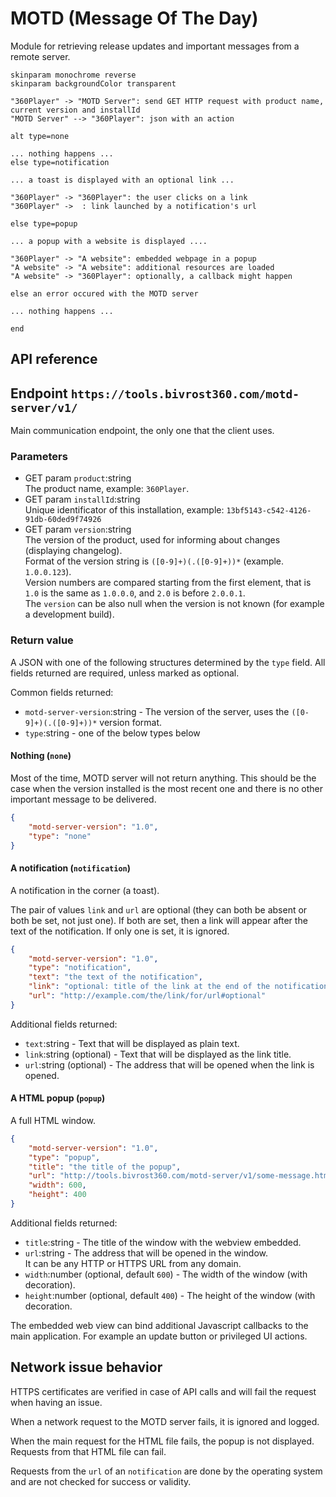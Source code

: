 ﻿MOTD (Message Of The Day)
=========================

Module for retrieving release updates and important messages from a remote server.

```plantuml
skinparam monochrome reverse
skinparam backgroundColor transparent

"360Player" -> "MOTD Server": send GET HTTP request with product name, current version and installId
"MOTD Server" --> "360Player": json with an action

alt type=none

... nothing happens ...
else type=notification

... a toast is displayed with an optional link ...

"360Player" -> "360Player": the user clicks on a link
"360Player" ->  : link launched by a notification's url

else type=popup

... a popup with a website is displayed ....

"360Player" -> "A website": embedded webpage in a popup
"A website" -> "A website": additional resources are loaded
"A website" -> "360Player": optionally, a callback might happen

else an error occured with the MOTD server

... nothing happens ...

end
```


API reference
-------------

## Endpoint `https://tools.bivrost360.com/motd-server/v1/`

Main communication endpoint, the only one that the client uses.

### Parameters

* GET param `product`:string  
  The product name, example: `360Player`.
* GET param `installId`:string  
  Unique identificator of this installation, example: `13bf5143-c542-4126-91db-60ded9f74926`
* GET param `version`:string  
  The version of the product, used for informing about changes (displaying changelog).  
  Format of the version string is `([0-9]+)(.([0-9]+))*` (example. `1.0.0.123`).  
  Version numbers are compared starting from the first element, that is `1.0` is the same as `1.0.0.0`, and `2.0` is before `2.0.0.1`.  
  The `version` can be also null when the version is not known (for example a development build).


### Return value

A JSON with one of the following structures determined by the `type` field.
All fields returned are required, unless marked as optional.

Common fields returned:
* `motd-server-version`:string - The version of the server, uses the `([0-9]+)(.([0-9]+))*` version format.
* `type`:string - one of the below types below

#### Nothing (`none`)

Most of the time, MOTD server will not return anything. This should be the case when the version installed is the most recent one and there is no other important message to be delivered.

```json
{
	"motd-server-version": "1.0",
	"type": "none"
}
```


#### A notification (`notification`)

A notification in the corner (a toast).

The pair of values `link` and `url` are optional (they can both be absent or both be set, not just one). If both are set, then a link will appear after the text of the notification. If only one is set, it is ignored.

```json
{
	"motd-server-version": "1.0",
	"type": "notification",
	"text": "the text of the notification",
	"link": "optional: title of the link at the end of the notification",
	"url": "http://example.com/the/link/for/url#optional"
}
```

Additional fields returned:
* `text`:string - Text that will be displayed as plain text.
* `link`:string (optional) - Text that will be displayed as the link title.
* `url`:string (optional) - The address that will be opened when the link is opened. 


#### A HTML popup (`popup`)

A full HTML window. 

```json
{ 
	"motd-server-version": "1.0",
	"type": "popup",
	"title": "the title of the popup",
	"url": "http://tools.bivrost360.com/motd-server/v1/some-message.html",
	"width": 600,
	"height": 400
}
```

Additional fields returned:
* `title`:string - The title of the window with the webview embedded.
* `url`:string - The address that will be opened in the window.  
  It can be any HTTP or HTTPS URL from any domain.
* `width`:number (optional, default `600`) - The width of the window (with decoration).
* `height`:number (optional, default `400`) - The height of the window (with decoration.

The embedded web view can bind additional Javascript callbacks to the main application. For example an update button or privileged UI actions.



Network issue behavior
----------------------

HTTPS certificates are verified in case of API calls and will fail the request when having an issue.

When a network request to the MOTD server fails, it is ignored and logged.

When the main request for the HTML file fails, the popup is not displayed.
Requests from that HTML file can fail.

Requests from the `url` of an `notification` are done by the operating system and are not checked for success or validity.